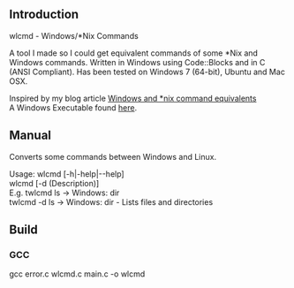 <h2>Introduction</h2>
wlcmd - Windows/*Nix Commands</br>
<p>A tool I made so I could get equivalent commands of some *Nix and Windows commands. 
Written in Windows using Code::Blocks and in C (ANSI Compliant). Has been tested on Windows 7 (64-bit), Ubuntu and Mac OSX.</p>
Inspired by my blog article <a href="http://www.brendonbody.com/2013/01/28/windows-and-nix-command-equivalents/">Windows and *nix command equivalents</a><br/>
A Windows Executable found <a href="http://www.brendonbody.com/releases/wlcmd-win-exe.zip">here</a>.
<h2>Manual</h2>
<p>Converts some commands between Windows and Linux.</p>
Usage: wlcmd [-h|-help|--help]<br />
<t>wlcmd [-d (Description)] <command><br />
E.g. twlcmd ls -> Windows: dir<br />
<t>twlcmd -d ls -> Windows: dir - Lists files and directories<br />
<h2>Build</h2>
<h3>GCC</h3>
  gcc error.c wlcmd.c main.c -o wlcmd
